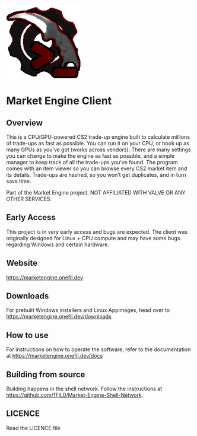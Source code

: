 ![](readme_assets/market_engine_client.png)

# Market Engine Client

## Overview

This is a CPU/GPU-powered CS2 trade-up engine built to calculate millions of trade-ups as fast as possible. You can run it on your CPU, or hook up as many GPUs as you’ve got (works across vendors). There are many settings you can change to make the engine as fast as possible, and a simple manager to keep track of all the trade-ups you've found. The program comes with an item viewer so you can browse every CS2 market item and its details. Trade-ups are hashed, so you won’t get duplicates, and in turn save time.

Part of the Market Engine project. NOT AFFILIATED WITH VALVE OR ANY OTHER SERVICES.

## Early Access
This project is in very early access and bugs are expected. The client was originally designed for Linux + CPU compute and may have some bugs regarding Windows and certain hardware.

## Website

https://marketengine.onefil.dev

## Downloads

For prebuilt Windows installers and Linux Appimages, head over to https://marketengine.onefil.dev/downloads

## How to use

For instructions on how to operate the software, refer to the documentation at https://marketengine.onefil.dev/docs

## Building from source

Building happens in the shell network. Follow the instructions at https://github.com/1FIL0/Market-Engine-Shell-Network.

## LICENCE

Read the LICENCE file
